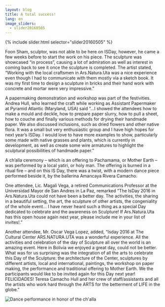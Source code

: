 ```yaml
---
layout: blog
title: A total success!
lang: en
image_sliders:
  - slider20160505
---
```


{% include slider.html selector="slider20160505" %}

Foon Sham, sculptor, was not able to be here on ISDay, however, he came a few weeks before to start the work on his piece. The sculpture was showcased “in process”, causing a lot of admiration as well as interest in coming back to see it once the sculpture is completed. The artist stated, “Working with the local craftsmen in Ars.Natura.Uta was a nice experience even though I had to communicate with them mostly via a sketch book. It was my first time to design a sculpture in bricks and their hand work with concrete and mortar were very impressive.”

A papermaking demonstration and workshop was part of the festivities. Andrea Hull, who learned the craft while working as Assistant Papermaker at Pyramid Atlantic (Maryland, USA) said “…I showed the attendees how to make a mould and deckle, how to prepare paper slurry, how to pull a sheet, how to couche and finally various methods for drying their handmade paper. We also discussed inclusions, such as dried flowers and other native flora. It was a small but very enthusiastic group and I have high hopes for next year’s ISDay. I would love to have more examples to show, particularly some made with native grasses and plants, which is currently in development, as well as create some wire armatures to highlight the sculptural possibilities of handmade paper.”

A ch’alla ceremony – which is an offering to Pachamama, or Mother Earth – was performed by a local yatiri, or holy man. The offering is burned in a ritual fire – and on this IS Day, there was a twist, with a modern dance piece performed beside it, by the ballerina Amancaya Rivera Camacho.

One attendee, Lic. Magali Vega, a retired Communications Professor at the Universidad Mayor de San Andres in La Paz, remarked “The IsDay 2016 in Ars.Natura.Uta could not have been a better day. The activities, the sharing in a beautiful setting, the art, the sculpture of other artists, the congeniality of the whole event… I have never heard such a thing as a special Day dedicated to celebrate and the awareness on Sculpture! If Ars.Natura.Uta has this open house again next year, please include me in your list of invites!.”

Another attendee, Mr. Oscar Vega Lopez, added, “Isday 2016 at The Cultural Center ARS.NATURA.UTA was a wonderful experience. All the activities and celebration of the day of Sculpture all over the world is an amazing event. Here in Bolivia we enjoyed a great day, could not be better. What was for us surprising was the integration of all the arts to celebrate this Day of the Sculpture: the architecture of the Center, sculptures by different artists, local and international, paintings, the workshop on paper making, the performance and traditional offering to Mother Earth. We the participants would like to be invited again for this Day next year! FELICIDADES! Teresa Camacho Hull and her crew of staff/assistants and all the artists who work hard through the ARTS for the betterment of LIFE in the globe.”

![Dance performance in honor of the ch'alla]({{site_url}}/images/20160505_15.jpg)